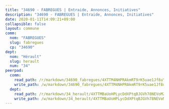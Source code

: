 ```yaml
---
title: "34690 - FABREGUES | Entraide, Annonces, Initiatives"
description: "34690 - FABREGUES | Entraide, Annonces, Initiatives"
date: 2020-01-11T14:09:21+09:00
collapsible: false
layout: commune
comm:
  nom: "FABREGUES"
  slug: fabregues
  cp: "34690"
dept:
  nom: "Hérault"
  slug: herault
  num: "34"
peerpad:
  comm:
    read_path: /r/markdown/34690_fabregues/4XTTM4NHPRAkmRT9rK5uae1Jf8uYncPb62xqYh21fZ7H1LXas
    write_path: /w/markdown/34690_fabregues/4XTTM4NHPRAkmRT9rK5uae1Jf8uYncPb62xqYh21fZ7H1LXas-K3TgTgTHoJR6oPB2TGoGiYEDPQ9nuu2jXQDmLgRBG2GUnWunji1kUpqSiG4it1Kc3bfT77LPXN2yBAN9LnzcLmubHsDuoKw1K96rxbiedkNV4KHY8Kb3FQsV1JJwjkpkWwq7xDMm
  dept:
    read_path: /r/markdown/34_herault/4XTTMBaUoHPLycDdXPtqBJGVh78NEVoMZNyf8Wnh1X5DK6Ew8
    write_path: /w/markdown/34_herault/4XTTMBaUoHPLycDdXPtqBJGVh78NEVoMZNyf8Wnh1X5DK6Ew8-K3TgTd4rzWVX1F82NgGyNepGUxhqCmodCALjxNZeEdBQWQhd1NJYx1gHMW9QBLL6sN41ALXRejLsG2VetgVferfVncrvVCz47dChJvN8ouQLRMdWs4KpxKPeRYR1nspmhzdBqF8J
---
```


